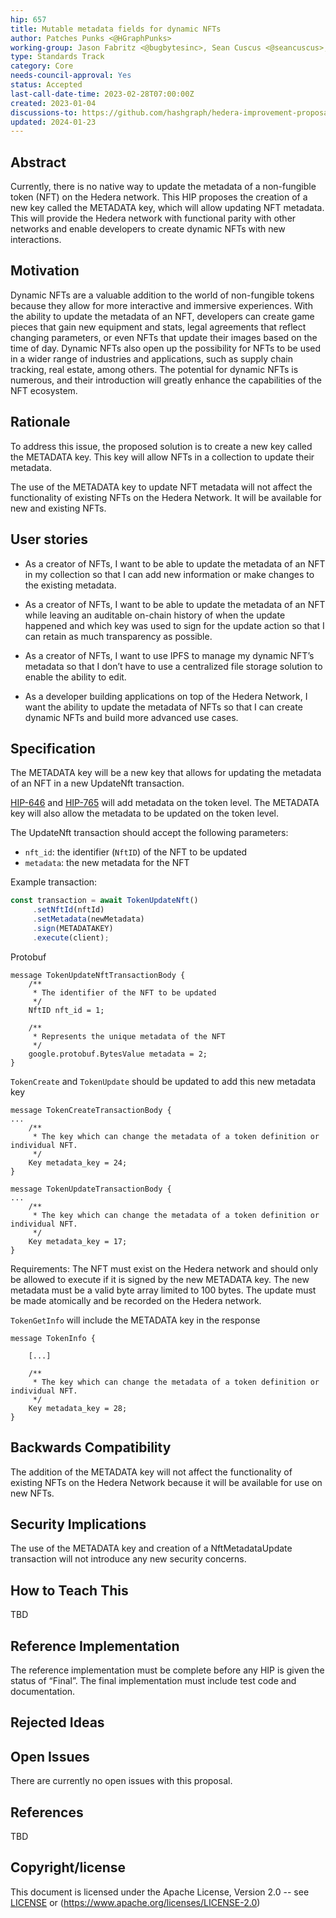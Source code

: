 ```yaml
---
hip: 657
title: Mutable metadata fields for dynamic NFTs
author: Patches Punks <@HGraphPunks>
working-group: Jason Fabritz <@bugbytesinc>, Sean Cuscus <@seancuscus>, Cooper Kunz <@Cooper-Kunz>, May Chan <@rocketmay>, Burstall Stowerling <@Burstall>, Ian Holsman <@web3-nomad>, Ashe Oro <@Ashe-Oro>, Michael Garber <@mgarbs>, Paul Sullivan <@paulgs9988>
type: Standards Track
category: Core
needs-council-approval: Yes
status: Accepted
last-call-date-time: 2023-02-28T07:00:00Z
created: 2023-01-04
discussions-to: https://github.com/hashgraph/hedera-improvement-proposal/discussions/607
updated: 2024-01-23
---
```



## Abstract


Currently, there is no native way to update the metadata of a non-fungible token (NFT) on the Hedera network. This HIP proposes the creation of a new key called the METADATA key, which will allow updating NFT metadata. This will provide the Hedera network with functional parity with other networks and enable developers to create dynamic NFTs with new interactions.


## Motivation


Dynamic NFTs are a valuable addition to the world of non-fungible tokens because they allow for more interactive and immersive experiences. With the ability to update the metadata of an NFT, developers can create game pieces that gain new equipment and stats, legal agreements that reflect changing parameters, or even NFTs that update their images based on the time of day. Dynamic NFTs also open up the possibility for NFTs to be used in a wider range of industries and applications, such as supply chain tracking, real estate, among others. The potential for dynamic NFTs is numerous, and their introduction will greatly enhance the capabilities of the NFT ecosystem.


## Rationale


To address this issue, the proposed solution is to create a new key called the METADATA key. This key will allow NFTs in a collection to update their metadata.


The use of the METADATA key to update NFT metadata will not affect the functionality of existing NFTs on the Hedera Network. It will be available for new and existing NFTs.


## User stories


- As a creator of NFTs, I want to be able to update the metadata of an NFT in my collection so that I can add new information or make changes to the existing metadata.


- As a creator of NFTs, I want to be able to update the metadata of an NFT while leaving an auditable on-chain history of when the update happened and which key was used to sign for the update action so that I can retain as much transparency as possible. 


- As a creator of NFTs, I want to use IPFS to manage my dynamic NFT’s metadata so that I don’t have to use a centralized file storage solution to enable the ability to edit.  


- As a developer building applications on top of the Hedera Network, I want the ability to update the metadata of NFTs so that I can create dynamic NFTs and build more advanced use cases.


## Specification


The METADATA key will be a new key that allows for updating the metadata of an NFT in a new UpdateNft transaction.

[HIP-646](https://hips.hedera.com/hip/hip-646) and [HIP-765](https://hips.hedera.com/hip/hip-765) will add metadata on the token level. The METADATA key will also allow the metadata to be updated on the token level.

The UpdateNft transaction should accept the following parameters:

- `nft_id`: the identifier (`NftID`) of the NFT to be updated
- `metadata`: the new metadata for the NFT


Example transaction:
```js
const transaction = await TokenUpdateNft()
     .setNftId(nftId)
     .setMetadata(newMetadata)
     .sign(METADATAKEY)
     .execute(client);
```


Protobuf
```
message TokenUpdateNftTransactionBody {
    /**
     * The identifier of the NFT to be updated
     */
    NftID nft_id = 1;

    /**
     * Represents the unique metadata of the NFT
     */
    google.protobuf.BytesValue metadata = 2;
}
```


`TokenCreate` and `TokenUpdate` should be updated to add this new metadata key

```
message TokenCreateTransactionBody {
...
    /**
     * The key which can change the metadata of a token definition or individual NFT.
     */
    Key metadata_key = 24;
}

message TokenUpdateTransactionBody {
...
    /**
     * The key which can change the metadata of a token definition or individual NFT.
     */
    Key metadata_key = 17;
}
```


Requirements: The NFT must exist on the Hedera network and should only be allowed to execute if it is signed by the new METADATA key. The new metadata must be a valid byte array limited to 100 bytes. The update must be made atomically and be recorded on the Hedera network.

`TokenGetInfo` will include the METADATA key in the response

```
message TokenInfo {

    [...]

    /**
     * The key which can change the metadata of a token definition or individual NFT.
     */
    Key metadata_key = 28;
}
```

## Backwards Compatibility


The addition of the METADATA key will not affect the functionality of existing NFTs on the Hedera Network because it will be available for use on new NFTs.

## Security Implications


The use of the METADATA key and creation of a NftMetadataUpdate transaction will not introduce any new security concerns.

## How to Teach This
TBD



## Reference Implementation


The reference implementation must be complete before any HIP is given the status of “Final”. The final implementation must include test code and documentation.


## Rejected Ideas


## Open Issues


There are currently no open issues with this proposal.


## References
TBD



## Copyright/license


This document is licensed under the Apache License, Version 2.0 -- see [LICENSE](../LICENSE) or (https://www.apache.org/licenses/LICENSE-2.0)
